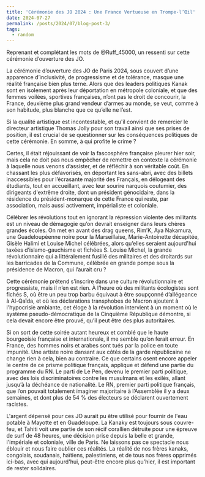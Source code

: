 ```yaml
---
title: 'Cérémonie des JO 2024 : Une France Vertueuse en Trompe-l’Œil'
date: 2024-07-27
permalink: /posts/2024/07/blog-post-3/
tags:
  - random
---
```


Reprenant et complétant les mots de @Ruff_45000, un ressenti sur cette cérémonie d’ouverture des JO.

La cérémonie d’ouverture des JO de Paris 2024, sous couvert d’une apparence d’inclusivité, de progressisme et de tolérance, masque une réalité française bien plus terne. Alors que des leaders politiques Kanak sont en isolement après leur déportation en métropole coloniale, et que des femmes voilées, sportives françaises, n’ont pas le droit de concourir, la France, deuxième plus grand vendeur d’armes au monde, se veut, comme à son habitude, plus blanche que ce qu’elle ne l’est.

Si la qualité artistique est incontestable, et qu'il convient de remercier le directeur artistique Thomas Jolly pour son travail ainsi que ses prises de position, il est crucial de se questionner sur les conséquences politiques de cette cérémonie. En somme, à qui profite le crime ?

Certes, il était réjouissant de voir la fascosphère française pleurer hier soir, mais cela ne doit pas nous empêcher de remettre en contexte la cérémonie à laquelle nous venons d’assister, et de réfléchir à son véritable coût. En chassant les plus défavorisés, en déportant les sans-abri, avec des billets inaccessibles pour l’écrasante majorité des Français, en délogeant des étudiants, tout en accueillant, avec leur sourire narquois coutumier, des dirigeants d'extrême droite, dont un président génocidaire, dans la résidence du président-monarque de cette France qui reste, par association, mais aussi activement, impérialiste et coloniale.

Célébrer les révolutions tout en ignorant la répression violente des militants est un niveau de démagogie qu’on devrait enseigner dans leurs chères grandes écoles. On met en avant des drag queens, Rim’K, Aya Nakamura, une Guadeloupéenne noire pour la Marseillaise, Marie-Antoinette décapitée, Gisèle Halimi et Louise Michel célébrées, alors qu’elles seraient aujourd'hui taxées d’islamo-gauchisme et fichées S. Louise Michel, la grande révolutionnaire qui a littéralement fusillé des militaires et des droitards sur les barricades de la Commune, célébrée en grande pompe sous la présidence de Macron, qui l’aurait cru ?

Cette cérémonie prétend s’inscrire dans une culture révolutionnaire et progressiste, mais il n’en est rien. À l’heure où des militants écologistes sont fichés S, où être un peu trop barbu équivaut à être soupçonné d’allégeance à Al-Qaïda, et où les déclarations transphobes de Macron ajoutent à l'hypocrisie ambiante, cet éloge à la révolution intervient à un moment où le système pseudo-démocratique de la Cinquième République démontre, si cela devait encore être prouvé, qu’il peut être des plus autoritaires.

Si on sort de cette soirée autant heureux et comblé que le haute bourgeoisie française et internationale, il me semble qu’on ferait erreur. En France, des hommes noirs et arabes sont tués par la police en toute impunité. Une artiste noire dansant aux côtés de la garde républicaine ne change rien à cela, bien au contraire. Ce que certains osent encore appeler le centre de ce prisme politique français, applique et défend une partie du programme du RN. Le parti de Le Pen, devenu le premier parti politique, avec des lois discriminatoires contre les musulmans et les exilés, allant jusqu’à la déchéance de nationalité. Le RN, premier parti politique français, que l’on pouvait totalement imaginer majoritaire à l’Assemblée il y a deux semaines, et dont plus de 54 % des électeurs se déclarent ouvertement racistes.

L'argent dépensé pour ces JO aurait pu être utilisé pour fournir de l'eau potable à Mayotte et en Guadeloupe. La Kanaky est toujours sous couvre-feu, et Tahiti voit une partie de son récif corallien détruite pour une épreuve de surf de 48 heures, une décision prise depuis la belle et grande, l'impériale et coloniale, ville de Paris. Ne laissons pas ce spectacle nous éblouir et nous faire oublier ces réalités. La réalité de nos frères kanaks, congolais, soudanais, haïtiens, palestiniens, et de tous nos frères opprimés ici-bas, avec qui aujourd'hui, peut-être encore plus qu'hier, il est important de rester solidaires.
